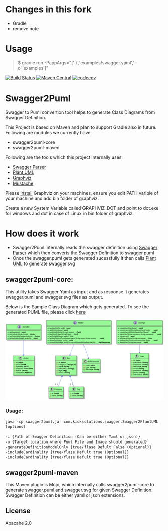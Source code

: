 # Changes in this fork
- Gradle
- remove note

# Usage

> $ gradle run -PappArgs="['-i','examples/swagger.yaml','-o','examples']"


[![Build Status](https://travis-ci.org/kicksolutions/swagger2puml.svg?branch=master)](https://travis-ci.org/kicksolutions/swagger2puml)
[![Maven Central](https://maven-badges.herokuapp.com/maven-central/io.swagger/swagger-codegen-project/badge.svg?style=plastic)](https://oss.sonatype.org/#nexus-search;gav~io.github.kicksolutions~swagger-plantuml-core~~~)
[![codecov](https://codecov.io/gh/kicksolutions/swagger2puml/branch/master/graph/badge.svg)](https://codecov.io/gh/kicksolutions/swagger2puml)

# Swagger2Puml

Swagger to Puml convertion tool helps to generate Class Diagrams from Swagger Definition.

This Project is based on Maven and plan to support Gradle also in future.
Following are modules we currently have

- swagger2puml-core
- swagger2puml-maven

Following are the tools which this project internally uses:

- [Swagger Parser]
- [Plant UML]
- [Graphviz]
- [Mustache]

Please [install](https://graphviz.gitlab.io/download/) Graphviz on your machines, ensure you edit PATH varible of your machine and add bin folder of graphviz.

Create a new System Variable called GRAPHVIZ_DOT and point to dot.exe for windows and dot in case of Linux in bin folder of graphviz.

# How does it work

- Swagger2Puml internally reads the swagger definition using [Swagger Parser] which then converts the Swagger Definition to swagger.puml
- Once the swagger.puml gets generated sucessfully it then calls [Plant UML] to generate swagger.svg


## swagger2puml-core:

This utility takes Swagger Yaml as input and as response it generates swagger.puml and swagger.svg files as output.

Below is the Sample Class Diagram which gets generated.
To see the generated PUML file, please click [here](examples/swagger.puml)

![Swagger-Class-Diagram-Sample](examples/swagger.svg)

### Usage:

```
java -cp swagger2puml.jar com.kicksolutions.swagger.Swagger2PlantUML [options]

-i {Path of Swagger Definition (Can be either Yaml or json)}
-o {Target location where Puml File and Image should generated}
-generateDefinitionModelOnly {true/flase Defult False (Optional)}
-includeCardinality {true/flase Defult true (Optional)}
-includeCardinality {true/flase Defult true (Optional)}
```

## swagger2puml-maven

This Maven plugin is Mojo, which internally calls swagger2puml-core to generate swagger.puml and swagger.svg for given Swagger Definition.
Swagger Definition can be either yaml or json extensions.

License
----

Apacahe 2.0

[Plant UML]: <https://github.com/plantuml/plantuml>
[Swagger]: <https://swagger.io/>
[Swagger Parser]: <https://github.com/swagger-api/swagger-parser>
[Graphviz]: <https://graphviz.gitlab.io/>
[Mustache]: <https://github.com/spullara/mustache.java>
